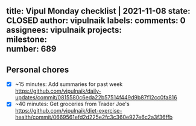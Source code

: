 title:	Vipul Monday checklist | 2021-11-08
state:	CLOSED
author:	vipulnaik
labels:	
comments:	0
assignees:	vipulnaik
projects:	
milestone:	
number:	689
--
## Personal chores

- [x] ~15 minutes: Add summaries for past week https://github.com/vipulnaik/daily-updates/commit/0815580c6eda22b57514f449d9b87f12cc0fa816
- [x] ~40 minutes: Get groceries from Trader Joe's https://github.com/vipulnaik/diet-exercise-health/commit/0669561efd2d225e2fc3c360e927e6c2a3f36ffb 
